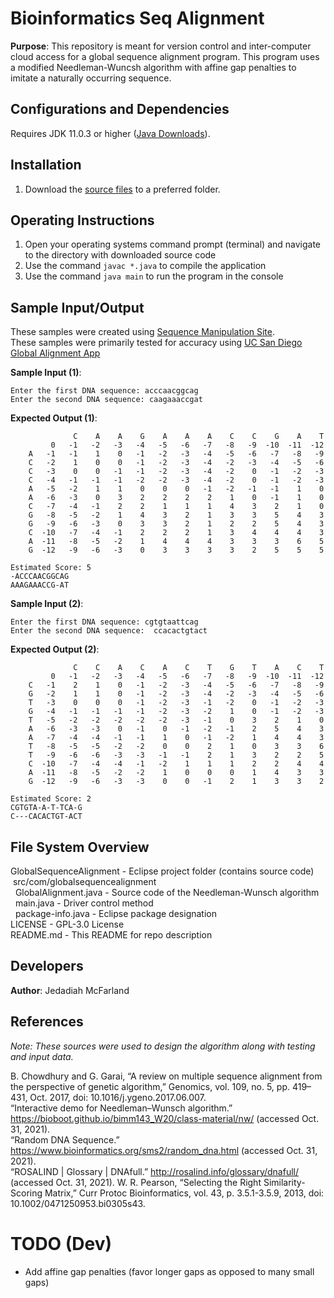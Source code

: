 # Bioinformatics Seq Alignment
**Purpose**: This repository is meant for version control and inter-computer cloud access for a global sequence alignment program. This program uses a modified Needleman-Wuncsh algorithm with affine gap penalties to imitate a naturally occurring sequence. 

##  Configurations and Dependencies
Requires JDK 11.0.3 or higher ([Java Downloads](https://www.oracle.com/java/technologies/downloads/)).

## Installation 
1. Download the [source files](https://github.com/JJAWESOM234/bioinformatics-seq-alignment/tree/main/GlobalSequenceAlignment/src/com/globalsequencealignment) to a preferred folder.

## Operating Instructions 
1. Open your operating systems command prompt (terminal) and navigate to the directory with downloaded source code
2. Use the command `javac *.java` to compile the application
3. Use the command `java main` to run the program in the console

## Sample Input/Output
These samples were created using [Sequence Manipulation Site](https://www.bioinformatics.org/sms2/random_dna.html).  
These samples were primarily tested for accuracy using [UC San Diego Global Alignment App](https://bioboot.github.io/bimm143_W20/class-material/nw/)

**Sample Input (1)**: 
```
Enter the first DNA sequence: acccaacggcag
Enter the second DNA sequence: caagaaaccgat
```
**Expected Output (1)**: 
```
              C    A    A    G    A    A    A    C    C    G    A    T
         0   -1   -2   -3   -4   -5   -6   -7   -8   -9  -10  -11  -12
    A   -1   -1    1    0   -1   -2   -3   -4   -5   -6   -7   -8   -9
    C   -2    1    0    0   -1   -2   -3   -4   -2   -3   -4   -5   -6
    C   -3    0    0   -1   -1   -2   -3   -4   -2    0   -1   -2   -3
    C   -4   -1   -1   -1   -2   -2   -3   -4   -2    0   -1   -2   -3
    A   -5   -2    1    1    0    0    0   -1   -2   -1   -1    1    0
    A   -6   -3    0    3    2    2    2    2    1    0   -1    1    0
    C   -7   -4   -1    2    2    1    1    1    4    3    2    1    0
    G   -8   -5   -2    1    4    3    2    1    3    3    5    4    3
    G   -9   -6   -3    0    3    3    2    1    2    2    5    4    3
    C  -10   -7   -4   -1    2    2    2    1    3    4    4    4    3
    A  -11   -8   -5   -2    1    4    4    4    3    3    3    6    5
    G  -12   -9   -6   -3    0    3    3    3    3    2    5    5    5

Estimated Score: 5
-ACCCAACGGCAG
AAAGAAACCG-AT
```
**Sample Input (2)**:
```
Enter the first DNA sequence: cgtgtaattcag
Enter the second DNA sequence:  ccacactgtact
```
**Expected Output (2)**: 
```
              C    C    A    C    A    C    T    G    T    A    C    T
         0   -1   -2   -3   -4   -5   -6   -7   -8   -9  -10  -11  -12
    C   -1    2    1    0   -1   -2   -3   -4   -5   -6   -7   -8   -9
    G   -2    1    1    0   -1   -2   -3   -4   -2   -3   -4   -5   -6
    T   -3    0    0    0   -1   -2   -3   -1   -2    0   -1   -2   -3
    G   -4   -1   -1   -1   -1   -2   -3   -2    1    0   -1   -2   -3
    T   -5   -2   -2   -2   -2   -2   -3   -1    0    3    2    1    0
    A   -6   -3   -3    0   -1    0   -1   -2   -1    2    5    4    3
    A   -7   -4   -4   -1   -1    1    0   -1   -2    1    4    4    3
    T   -8   -5   -5   -2   -2    0    0    2    1    0    3    3    6
    T   -9   -6   -6   -3   -3   -1   -1    2    1    3    2    2    5
    C  -10   -7   -4   -4   -1   -2    1    1    1    2    2    4    4
    A  -11   -8   -5   -2   -2    1    0    0    0    1    4    3    3
    G  -12   -9   -6   -3   -3    0    0   -1    2    1    3    3    2

Estimated Score: 2
CGTGTA-A-T-TCA-G
C---CACACTGT-ACT
```

## File System Overview
GlobalSequenceAlignment - Eclipse project folder (contains source code)  
&nbsp;src/com/globalsequencealignment  
&nbsp;&nbsp;GlobalAlignment.java - Source code of the Needleman-Wunsch algorithm  
&nbsp;&nbsp;main.java - Driver control method  
&nbsp;&nbsp;package-info.java - Eclipse package designation  
LICENSE - GPL-3.0 License  
README.md - This README for repo description  

## Developers
**Author**: Jedadiah McFarland

## References
*Note: These sources were used to design the algorithm along with testing and input data.*  

B. Chowdhury and G. Garai, “A review on multiple sequence alignment from the perspective of genetic algorithm,” Genomics, vol. 109, no. 5, pp. 419–431, Oct. 2017, doi: 10.1016/j.ygeno.2017.06.007.  
“Interactive demo for Needleman–Wunsch algorithm.” https://bioboot.github.io/bimm143_W20/class-material/nw/ (accessed Oct. 31, 2021).  
“Random DNA Sequence.” https://www.bioinformatics.org/sms2/random_dna.html (accessed Oct. 31, 2021).  
“ROSALIND | Glossary | DNAfull.” http://rosalind.info/glossary/dnafull/ (accessed Oct. 31, 2021).
W. R. Pearson, “Selecting the Right Similarity-Scoring Matrix,” Curr Protoc Bioinformatics, vol. 43, p. 3.5.1-3.5.9, 2013, doi: 10.1002/0471250953.bi0305s43.  

# TODO (Dev) 

- Add affine gap penalties (favor longer gaps as opposed to many small gaps)
